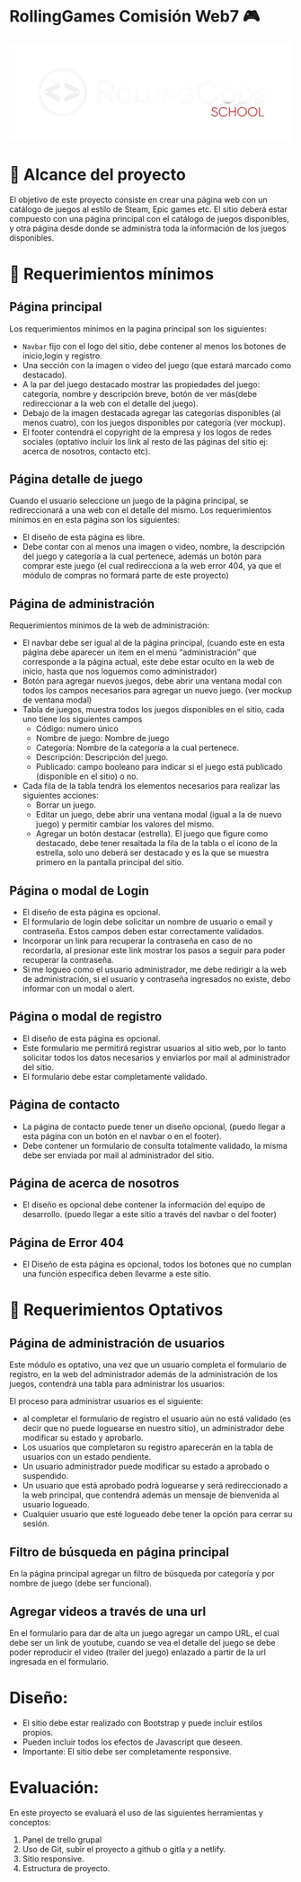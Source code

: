 # RollingGames Comisión Web7 🎮

![RollingGames Logo](rolling_code_logo.png)

# 📝 Alcance del proyecto

El objetivo de este proyecto consiste en crear una página web con un catálogo de juegos al estilo de Steam, Epic games etc. El sitio deberá estar compuesto con una página principal con el catálogo de juegos disponibles, y otra página desde donde se administra toda la información de los juegos disponibles.

# 📌 Requerimientos mínimos

## Página principal

Los requerimientos mínimos en la pagina principal son los siguientes:

- `Navbar` fijo con el logo del sitio, debe contener al menos los botones de inicio,login y registro.
- Una sección con la imagen o video del juego (que estará marcado como destacado).
- A la par del juego destacado mostrar las propiedades del juego: categoría, nombre y descripción breve, botón de ver más(debe redireccionar a la web con el detalle del juego).
- Debajo de la imagen destacada agregar las categorías disponibles (al menos cuatro), con los juegos disponibles por categoría (ver mockup).
- El footer contendrá el copyright de la empresa y los logos de redes sociales (optativo incluir los link al resto de las páginas del sitio ej: acerca de nosotros, contacto etc).

## Página detalle de juego

Cuando el usuario seleccione un juego de la página principal, se redireccionará a una web con el detalle del mismo.
Los requerimientos mínimos en en esta página son los siguientes:

- El diseño de esta página es libre.
- Debe contar con al menos una imagen o video, nombre, la descripción del juego y categoría a la cual pertenece, además un botón para comprar este juego (el cual redirecciona a la web error 404, ya que el módulo de compras no formará parte de este proyecto)

## Página de administración

Requerimientos mínimos de la web de administración:

- El navbar debe ser igual al de la página principal, (cuando este en esta página debe aparecer un ítem en el menú “administración” que corresponde a la página actual, este debe estar oculto en la web de inicio, hasta que nos loguemos como administrador)
- Botón para agregar nuevos juegos, debe abrir una ventana modal con todos los campos necesarios para agregar un nuevo juego. (ver mockup de ventana modal)
- Tabla de juegos, muestra todos los juegos disponibles en el sitio, cada uno tiene los siguientes campos
  - Código: numero único
  - Nombre de juego: Nombre de juego
  - Categoría: Nombre de la categoría a la cual pertenece.
  - Descripción: Descripción del juego.
  - Publicado: campo booleano para indicar si el juego está publicado (disponible en el sitio) o no.
- Cada fila de la tabla tendrá los elementos necesarios para realizar las siguientes acciones:
  - Borrar un juego.
  - Editar un juego, debe abrir una ventana modal (igual a la de nuevo juego) y permitir cambiar los valores del mismo.
  - Agregar un botón destacar (estrella). El juego que figure como destacado, debe tener resaltada la fila de la tabla o el icono de la estrella, solo uno deberá ser destacado y es la que se muestra primero en la pantalla principal del sitio.

## Página o modal de Login

- El diseño de esta página es opcional.
- El formulario de login debe solicitar un nombre de usuario o email y contraseña.
  Estos campos deben estar correctamente validados.
- Incorporar un link para recuperar la contraseña en caso de no recordarla, al
  presionar este link mostrar los pasos a seguir para poder recuperar la contraseña.
- Si me logueo como el usuario administrador, me debe redirigir a la web de
  administración, si el usuario y contraseña ingresados no existe, debo informar con un modal o alert.

## Página o modal de registro

- El diseño de esta página es opcional.
- Este formulario me permitirá registrar usuarios al sitio web, por lo tanto solicitar todos los datos necesarios y enviarlos por mail al administrador del sitio.
- El formulario debe estar completamente validado.

## Página de contacto

- La página de contacto puede tener un diseño opcional, (puedo llegar a esta página con un botón en el navbar o en el footer).
- Debe contener un formulario de consulta totalmente validado, la misma debe ser enviada por mail al administrador del sitio.

## Página de acerca de nosotros

- El diseño es opcional debe contener la información del equipo de desarrollo. (puedo llegar a este sitio a través del navbar o del footer)

## Página de Error 404

- El Diseño de esta página es opcional, todos los botones que no cumplan una función específica deben llevarme a este sitio.

# 📌 Requerimientos Optativos

## Página de administración de usuarios

Este módulo es optativo, una vez que un usuario completa el formulario de registro, en la web del administrador además de la administración de los juegos, contendrá una tabla para administrar los usuarios:

El proceso para administrar usuarios es el siguiente:

- al completar el formulario de registro el usuario aún no está validado (es decir que no puede loguearse en nuestro sitio), un administrador debe modificar su estado y aprobarlo.
- Los usuarios que completaron su registro aparecerán en la tabla de usuarios con un estado pendiente.
- Un usuario administrador puede modificar su estado a aprobado o suspendido.
- Un usuario que está aprobado podrá loguearse y será redireccionado a la web principal, que contendrá además un mensaje de bienvenida al usuario logueado.
- Cualquier usuario que esté logueado debe tener la opción para cerrar su sesión.

## Filtro de búsqueda en página principal

En la página principal agregar un filtro de búsqueda por categoría y por nombre de juego (debe ser funcional).

## Agregar videos a través de una url

En el formulario para dar de alta un juego agregar un campo URL, el cual debe ser un link de youtube, cuando se vea el detalle del juego se debe poder reproducir el video (trailer del juego) enlazado a partir de la url ingresada en el formulario.

# Diseño:

- El sitio debe estar realizado con Bootstrap y puede incluir estilos propios.
- Pueden incluir todos los efectos de Javascript que deseen.
- Importante: El sitio debe ser completamente responsive.

# Evaluación:

En este proyecto se evaluará el uso de las siguientes herramientas y conceptos:

1. Panel de trello grupal
2. Uso de Git, subir el proyecto a github o gitla y a netlify.
3. Sitio responsive.
4. Estructura de proyecto.

